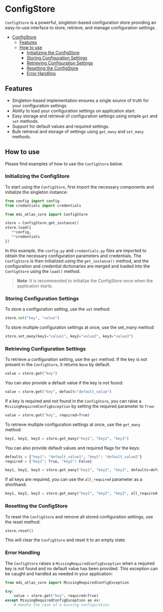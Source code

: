 # ConfigStore

`ConfigStore` is a powerful, singleton-based configuration store providing an easy-to-use interface to store, retrieve, and manage configuration settings.

- [ConfigStore](#configstore)
  - [Features](#features)
  - [How to use](#how-to-use)
    - [Initializing the ConfigStore](#initializing-the-configstore)
    - [Storing Configuration Settings](#storing-configuration-settings)
    - [Retrieving Configuration Settings](#retrieving-configuration-settings)
    - [Resetting the ConfigStore](#resetting-the-configstore)
    - [Error Handling](#error-handling)

## Features

- Singleton-based implementation ensures a single source of truth for your configuration settings.
- Ability to load your configuration settings on application start.
- Easy storage and retrieval of configuration settings using simple `get` and `set` methods.
- Support for default values and required settings.
- Bulk retrieval and storage of settings using `get_many` and `set_many` methods.

## How to use

Please find examples of how to use the `ConfigStore` below.

### Initializing the ConfigStore

To start using the `ConfigStore`, first import the necessary components and initialize the singleton instance:

```python
from config import config
from credentials import credentials

from m4i_atlas_core import ConfigStore

store = ConfigStore.get_instance()
store.load({
   **config,
   **credentials
})
```

In this example, the `config.py` and `credentials.py` files are imported to obtain the necessary configuration parameters and credentials. The `ConfigStore` is then initialized using the `get_instance()` method, and the configuration and credential dictionaries are merged and loaded into the `ConfigStore` using the `load()` method.

> **Note**: It is recommended to initialize the ConfigStore once when the application starts.

### Storing Configuration Settings

To store a configuration setting, use the `set` method:

```python
store.set("key", "value")
```

To store multiple configuration settings at once, use the set_many method:

```python
store.set_many(key1="value1", key2="value2", key3="value3")
```

### Retrieving Configuration Settings

To retrieve a configuration setting, use the `get` method. If the key is not present in the `ConfigStore`, it returns `None` by default.

```python
value = store.get("key")
```

You can also provide a default value if the key is not found:

```python
value = store.get("key", default="default_value")
```

If a key is required and not found in the `ConfigStore`, you can raise a `MissingRequiredConfigException` by setting the required parameter to `True`:

```python
value = store.get("key", required=True)
```

To retrieve multiple configuration settings at once, use the `get_many` method:

```python
key1, key2, key3 = store.get_many("key1", "key2", "key3")
```

You can also provide default values and required flags for the keys:

```python
defaults = {"key1": "default_value1", "key2": "default_value2"}
required = {"key1": True, "key2": False}

key1, key2, key3 = store.get_many("key1", "key2", "key3", defaults=defaults, required=required)
```

If all keys are required, you can use the `all_required` parameter as a shorthand:

```python
key1, key2, key3 = store.get_many("key1", "key2", "key3", all_required=True)
```

### Resetting the ConfigStore

To reset the `ConfigStore` and remove all stored configuration settings, use the reset method:

```python
store.reset()
```

This will clear the `ConfigStore` and reset it to an empty state.

### Error Handling

The `ConfigStore` raises a `MissingRequiredConfigException` when a required key is not found and no default value has been provided. This exception can be caught and handled as needed in your application:

```python
from m4i_atlas_core import MissingRequiredConfigException

try:
    value = store.get("key", required=True)
except MissingRequiredConfigException as ex:
    # Handle the case of a missing configuration
```
